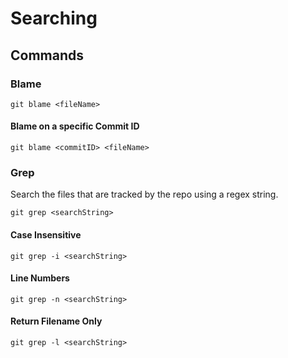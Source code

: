 # Searching

## Commands

### Blame

```
git blame <fileName>
```

#### Blame on a specific Commit ID

```
git blame <commitID> <fileName>
```

### Grep

Search the files that are tracked by the repo using a regex string.

```
git grep <searchString>
```

#### Case Insensitive

```
git grep -i <searchString>
```

#### Line Numbers

```
git grep -n <searchString>
```

#### Return Filename Only

```
git grep -l <searchString>
```
